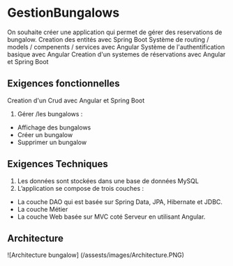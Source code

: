 # GestionBungalows
On souhaite créer une application qui permet de gérer des reservations de bungalow.
Creation des entités avec Spring Boot
Système de routing / models / compenents / services avec Angular
Système de l'authentification basique avec Angular
Creation d'un systemes de réservations avec Angular et Spring Boot
## Exigences fonctionnelles
Creation d'un Crud avec Angular et Spring Boot
1. Gérer /les bungalows :
- Affichage des bungalows
- Créer un bungalow
- Supprimer un bungalow

## Exigences Techniques
1. Les données sont stockées dans une base de données MySQL
2. L’application se compose de trois couches :
- La couche DAO qui est basée sur Spring Data, JPA, Hibernate et JDBC.
- La couche Métier
- La couche Web basée sur MVC coté Serveur en utilisant Angular.

## Architecture
![Architecture bungalow] (/assests/images/Architecture.PNG)
